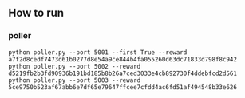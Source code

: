 ## How to run

### poller

`python poller.py --port 5001 --first True --reward a7f2d8cedf7473d61b0277d8e54a9ce844b4fa055260d63dc71833d798f8c942`
`python poller.py --port 5002 --reward d5219fb2b3fd90936b191bd185b8b26a7ced3033e4cb892730f4ddebfcd2d561`
`python poller.py --port 5003 --reward 5ce9750b523af67abb6e7df65e79647ffcee7cfdd4ac6fd51af494548b33e626`
